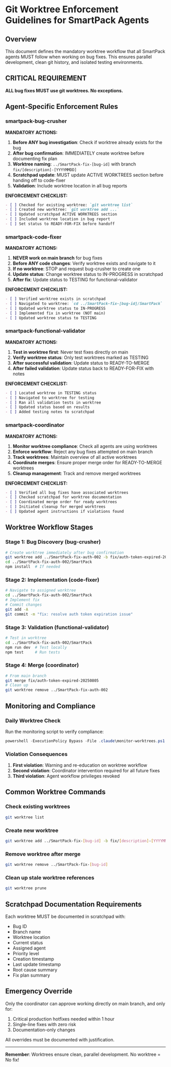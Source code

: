 # Git Worktree Enforcement Guidelines for SmartPack Agents

## Overview
This document defines the mandatory worktree workflow that all SmartPack agents MUST follow when working on bug fixes. This ensures parallel development, clean git history, and isolated testing environments.

## CRITICAL REQUIREMENT
**ALL bug fixes MUST use git worktrees. No exceptions.**

## Agent-Specific Enforcement Rules

### smartpack-bug-crusher
**MANDATORY ACTIONS:**
1. **Before ANY bug investigation**: Check if worktree already exists for the bug
2. **After bug confirmation**: IMMEDIATELY create worktree before documenting fix plan
3. **Worktree naming**: `../SmartPack-fix-[bug-id]` with branch `fix/[description]-[YYYYMMDD]`
4. **Scratchpad update**: MUST update ACTIVE WORKTREES section before handing off to code-fixer
5. **Validation**: Include worktree location in all bug reports

**ENFORCEMENT CHECKLIST:**
```markdown
- [ ] Checked for existing worktree: `git worktree list`
- [ ] Created new worktree: `git worktree add ...`
- [ ] Updated scratchpad ACTIVE WORKTREES section
- [ ] Included worktree location in bug report
- [ ] Set status to READY-FOR-FIX before handoff
```

### smartpack-code-fixer
**MANDATORY ACTIONS:**
1. **NEVER work on main branch** for bug fixes
2. **Before ANY code changes**: Verify worktree exists and navigate to it
3. **If no worktree**: STOP and request bug-crusher to create one
4. **Update status**: Change worktree status to IN-PROGRESS in scratchpad
5. **After fix**: Update status to TESTING for functional-validator

**ENFORCEMENT CHECKLIST:**
```markdown
- [ ] Verified worktree exists in scratchpad
- [ ] Navigated to worktree: `cd ../SmartPack-fix-[bug-id]/SmartPack`
- [ ] Updated worktree status to IN-PROGRESS
- [ ] Implemented fix in worktree (NOT main)
- [ ] Updated worktree status to TESTING
```

### smartpack-functional-validator
**MANDATORY ACTIONS:**
1. **Test in worktree first**: Never test fixes directly on main
2. **Verify worktree status**: Only test worktrees marked as TESTING
3. **After successful validation**: Update status to READY-TO-MERGE
4. **After failed validation**: Update status back to READY-FOR-FIX with notes

**ENFORCEMENT CHECKLIST:**
```markdown
- [ ] Located worktree in TESTING status
- [ ] Navigated to worktree for testing
- [ ] Ran all validation tests in worktree
- [ ] Updated status based on results
- [ ] Added testing notes to scratchpad
```

### smartpack-coordinator
**MANDATORY ACTIONS:**
1. **Monitor worktree compliance**: Check all agents are using worktrees
2. **Enforce workflow**: Reject any bug fixes attempted on main branch
3. **Track worktrees**: Maintain overview of all active worktrees
4. **Coordinate merges**: Ensure proper merge order for READY-TO-MERGE worktrees
5. **Cleanup management**: Track and remove merged worktrees

**ENFORCEMENT CHECKLIST:**
```markdown
- [ ] Verified all bug fixes have associated worktrees
- [ ] Checked scratchpad for worktree documentation
- [ ] Coordinated merge order for ready worktrees
- [ ] Initiated cleanup for merged worktrees
- [ ] Updated agent instructions if violations found
```

## Worktree Workflow Stages

### Stage 1: Bug Discovery (bug-crusher)
```bash
# Create worktree immediately after bug confirmation
git worktree add ../SmartPack-fix-auth-002 -b fix/auth-token-expired-20250805
cd ../SmartPack-fix-auth-002/SmartPack
npm install  # If needed
```

### Stage 2: Implementation (code-fixer)
```bash
# Navigate to assigned worktree
cd ../SmartPack-fix-auth-002/SmartPack
# Implement fix
# Commit changes
git add -A
git commit -m "fix: resolve auth token expiration issue"
```

### Stage 3: Validation (functional-validator)
```bash
# Test in worktree
cd ../SmartPack-fix-auth-002/SmartPack
npm run dev  # Test locally
npm test     # Run tests
```

### Stage 4: Merge (coordinator)
```bash
# From main branch
git merge fix/auth-token-expired-20250805
# Clean up
git worktree remove ../SmartPack-fix-auth-002
```

## Monitoring and Compliance

### Daily Worktree Check
Run the monitoring script to verify compliance:
```powershell
powershell -ExecutionPolicy Bypass -File .claude\monitor-worktrees.ps1
```

### Violation Consequences
1. **First violation**: Warning and re-education on worktree workflow
2. **Second violation**: Coordinator intervention required for all future fixes
3. **Third violation**: Agent workflow privileges revoked

## Common Worktree Commands

### Check existing worktrees
```bash
git worktree list
```

### Create new worktree
```bash
git worktree add ../SmartPack-fix-[bug-id] -b fix/[description]-[YYYYMMDD]
```

### Remove worktree after merge
```bash
git worktree remove ../SmartPack-fix-[bug-id]
```

### Clean up stale worktree references
```bash
git worktree prune
```

## Scratchpad Documentation Requirements

Each worktree MUST be documented in scratchpad with:
- Bug ID
- Branch name
- Worktree location
- Current status
- Assigned agent
- Priority level
- Creation timestamp
- Last update timestamp
- Root cause summary
- Fix plan summary

## Emergency Override
Only the coordinator can approve working directly on main branch, and only for:
1. Critical production hotfixes needed within 1 hour
2. Single-line fixes with zero risk
3. Documentation-only changes

All overrides must be documented with justification.

---

**Remember**: Worktrees ensure clean, parallel development. No worktree = No fix!